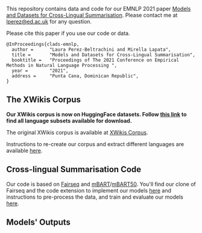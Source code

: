 This repository contains data and code for our EMNLP 2021 paper [Models and Datasets for Cross-Lingual Summarisation](https://aclanthology.org/2021.emnlp-main.742.pdf). Please contact me at lperez@ed.ac.uk for any question.

Please cite this paper if you use our code or data.

```
@InProceedings{clads-emnlp,
  author =      "Laura Perez-Beltrachini and Mirella Lapata",
  title =       "Models and Datasets for Cross-Lingual Summarisation",
  booktitle =   "Proceedings of The 2021 Conference on Empirical Methods in Natural Language Processing ",
  year =        "2021",
  address =     "Punta Cana, Dominican Republic",
}
```


## The XWikis Corpus

**Our XWikis corpus is now on HuggingFace datasets. Follow [this link](https://huggingface.co/datasets/GEM/xwikis) to find all language subsets available for download.**

The original XWikis corpus is available at [XWikis Corpus](https://datashare.ed.ac.uk/handle/10283/4188).

Instructions to re-create our corpus and extract different languages are available [here](./XWikis-Corpus).


## Cross-lingual Summarisation Code


Our code is based on [Fairseq](https://github.com/pytorch/fairseq) and [mBART](https://github.com/pytorch/fairseq/tree/main/examples/mbart)/[mBART50](https://github.com/pytorch/fairseq/blob/main/examples/multilingual/README.md). You'll find our clone of Fairseq and the code extension to implement our models [here](./fairseq2020) and instructions to pre-process the data, and train and evaluate our models [here](./fairseq2020/examples/clads/README.md).


## Models' Outputs


